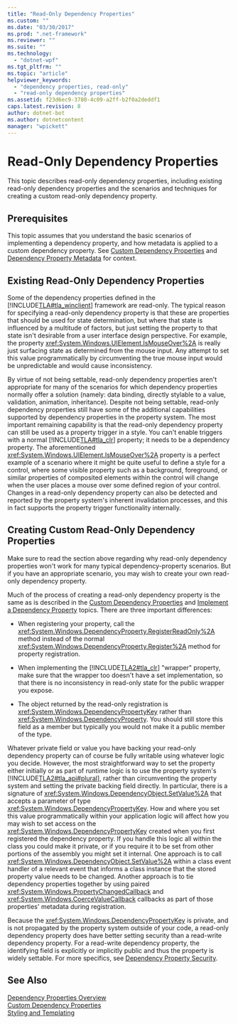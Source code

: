 ```yaml
---
title: "Read-Only Dependency Properties"
ms.custom: ""
ms.date: "03/30/2017"
ms.prod: ".net-framework"
ms.reviewer: ""
ms.suite: ""
ms.technology: 
  - "dotnet-wpf"
ms.tgt_pltfrm: ""
ms.topic: "article"
helpviewer_keywords: 
  - "dependency properties, read-only"
  - "read-only dependency properties"
ms.assetid: f23d6ec9-3780-4c09-a2ff-b2f0a2deddf1
caps.latest.revision: 8
author: dotnet-bot
ms.author: dotnetcontent
manager: "wpickett"
---
```

# Read-Only Dependency Properties
This topic describes read-only dependency properties, including existing read-only dependency properties and the scenarios and techniques for creating a custom read-only dependency property.  
  

  
<a name="prerequisites"></a>   
## Prerequisites  
 This topic assumes that you understand the basic scenarios of implementing a dependency property, and how metadata is applied to a custom dependency property. See [Custom Dependency Properties](../../../../docs/framework/wpf/advanced/custom-dependency-properties.md) and [Dependency Property Metadata](../../../../docs/framework/wpf/advanced/dependency-property-metadata.md) for context.  
  
<a name="existing"></a>   
## Existing Read-Only Dependency Properties  
 Some of the dependency properties defined in the [!INCLUDE[TLA#tla_winclient](../../../../includes/tlasharptla-winclient-md.md)] framework are read-only. The typical reason for specifying a read-only dependency property is that these are properties that should be used for state determination, but where that state is influenced by a multitude of factors, but just setting the property to that state isn't desirable from a user interface design perspective. For example, the property <xref:System.Windows.UIElement.IsMouseOver%2A> is really just surfacing state as determined from the mouse input. Any attempt to set this value programmatically by circumventing the true mouse input would be unpredictable and would cause inconsistency.  
  
 By virtue of not being settable, read-only dependency properties aren't appropriate for many of the scenarios for which dependency properties normally offer a solution (namely: data binding, directly stylable to a value, validation, animation, inheritance). Despite not being settable, read-only dependency properties still have some of the additional capabilities supported by dependency properties in the property system. The most important remaining capability is that the read-only dependency property can still be used as a property trigger in a style. You can't enable triggers with a normal [!INCLUDE[TLA#tla_clr](../../../../includes/tlasharptla-clr-md.md)] property; it needs to be a dependency property. The aforementioned <xref:System.Windows.UIElement.IsMouseOver%2A> property is a perfect example of a scenario where it might be quite useful to define a style for a control, where some visible property such as a background, foreground, or similar properties of composited elements within the control will change when the user places a mouse over some defined region of your control. Changes in a read-only dependency property can also be detected and reported by the property system's inherent invalidation processes, and this in fact supports the property trigger functionality internally.  
  
<a name="new"></a>   
## Creating Custom Read-Only Dependency Properties  
 Make sure to read the section above regarding why read-only dependency properties won't work for many typical dependency-property scenarios. But if you have an appropriate scenario, you may wish to create your own read-only dependency property.  
  
 Much of the process of creating a read-only dependency property is the same as is described in the [Custom Dependency Properties](../../../../docs/framework/wpf/advanced/custom-dependency-properties.md) and [Implement a Dependency Property](../../../../docs/framework/wpf/advanced/how-to-implement-a-dependency-property.md) topics. There are three important differences:  
  
-   When registering your property, call the <xref:System.Windows.DependencyProperty.RegisterReadOnly%2A> method instead of the normal <xref:System.Windows.DependencyProperty.Register%2A> method for property registration.  
  
-   When implementing the [!INCLUDE[TLA2#tla_clr](../../../../includes/tla2sharptla-clr-md.md)] "wrapper" property, make sure that the wrapper too doesn't have a set implementation, so that there is no inconsistency in read-only state for the public wrapper you expose.  
  
-   The object returned by the read-only registration is <xref:System.Windows.DependencyPropertyKey> rather than <xref:System.Windows.DependencyProperty>. You should still store this field as a member but typically you would not make it a public member of the type.  
  
 Whatever private field or value you have backing your read-only dependency property can of course be fully writable using whatever logic you decide. However, the most straightforward way to set the property either initially or as part of runtime logic is to use the property system's [!INCLUDE[TLA2#tla_api#plural](../../../../includes/tla2sharptla-apisharpplural-md.md)], rather than circumventing the property system and setting the private backing field directly. In particular, there is a signature of <xref:System.Windows.DependencyObject.SetValue%2A> that accepts a parameter of type <xref:System.Windows.DependencyPropertyKey>. How and where you set this value programmatically within your application logic will affect how you may wish to set access on the <xref:System.Windows.DependencyPropertyKey> created when you first registered the dependency property. If you handle this logic all within the class you could make it private, or if you require it to be set from other portions of the assembly you might set it internal. One approach is to call <xref:System.Windows.DependencyObject.SetValue%2A> within a class event handler of a relevant event that informs a class instance that the stored property value needs to be changed. Another approach is to tie dependency properties together by using paired <xref:System.Windows.PropertyChangedCallback> and <xref:System.Windows.CoerceValueCallback> callbacks as part of those properties' metadata during registration.  
  
 Because the <xref:System.Windows.DependencyPropertyKey> is private, and is not propagated by the property system outside of your code, a read-only dependency property does have better setting security than a read-write dependency property. For a read-write dependency property, the identifying field is explicitly or implicitly public and thus the property is widely settable. For more specifics, see [Dependency Property Security](../../../../docs/framework/wpf/advanced/dependency-property-security.md).  
  
## See Also  
 [Dependency Properties Overview](../../../../docs/framework/wpf/advanced/dependency-properties-overview.md)   
 [Custom Dependency Properties](../../../../docs/framework/wpf/advanced/custom-dependency-properties.md)   
 [Styling and Templating](../../../../docs/framework/wpf/controls/styling-and-templating.md)
